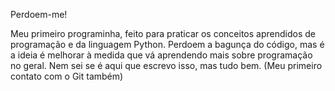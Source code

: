 Perdoem-me!

Meu primeiro programinha, feito para praticar os conceitos aprendidos de programação e da linguagem Python. Perdoem a bagunça do código, mas é a ideia é melhorar à medida que vá aprendendo mais sobre programação no geral. Nem sei se é aqui que escrevo isso, mas tudo bem. (Meu primeiro contato com o Git também)
